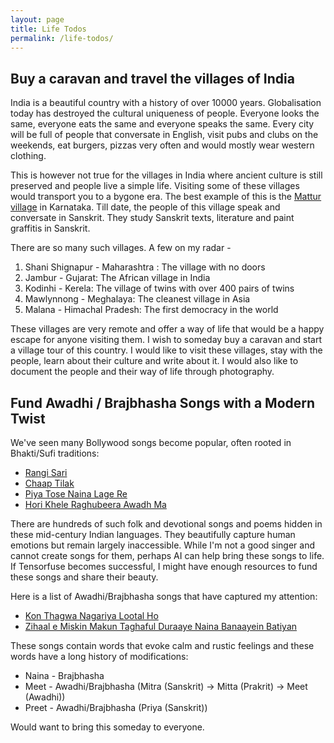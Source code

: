 ```yaml
---
layout: page
title: Life Todos
permalink: /life-todos/
---
```


## Buy a caravan and travel the villages of India 

India is a beautiful country with a history of over 10000 years. Globalisation today has destroyed the cultural uniqueness of people.
Everyone looks the same, everyone eats the same and everyone speaks the same. Every city will be full of people that conversate in English,
visit pubs and clubs on the weekends, eat burgers, pizzas very often and would mostly wear western clothing. 

This is however not true for the villages in India where ancient culture is still preserved and people live a simple life. Visiting some of these
villages would transport you to a bygone era. The best example of this is the [Mattur village](https://youtu.be/DmfXtwSZKNY) in Karnataka. Till date, the people of this village
speak and conversate in Sanskrit. They study Sanskrit texts, literature and paint graffitis in Sanskrit.



There are so many such villages. A few on my radar -
1. Shani Shignapur - Maharashtra : The village with no doors
2. Jambur - Gujarat: The African village in India
3. Kodinhi - Kerela: The village of twins with over 400 pairs of twins
4. Mawlynnong - Meghalaya: The cleanest village in Asia
5. Malana - Himachal Pradesh: The first democracy in the world

These villages are very remote and offer a way of life that would be a happy escape for anyone visiting them. I wish to someday buy a 
caravan and start a village tour of this country. I would like to visit these villages, stay with the people, learn about their culture
and write about it. I would also like to document the people and their way of life through photography.



## Fund Awadhi / Brajbhasha Songs with a Modern Twist

We've seen many Bollywood songs become popular, often rooted in Bhakti/Sufi traditions:
* [Rangi Sari](https://youtu.be/bSAlE_WgHxY?feature=shared)
* [Chaap Tilak](https://youtu.be/emTPIBDBb0A?feature=shared)
* [Piya Tose Naina Lage Re](https://youtu.be/tDhENbk65bE?feature=shared)
* [Hori Khele Raghubeera Awadh Ma](https://youtu.be/87FYp3YLEBM?feature=shared)

There are hundreds of such folk and devotional songs and poems hidden in these mid-century Indian languages. They beautifully capture human emotions but remain largely inaccessible. While I'm not a good singer and cannot create songs for them, perhaps AI can help bring these songs to life. If Tensorfuse becomes successful, I might have enough resources to fund these songs and share their beauty.

Here is a list of Awadhi/Brajbhasha songs that have captured my attention:

* [Kon Thagwa Nagariya Lootal Ho](https://youtu.be/6kgiD0NDQu8?feature=shared)
* [Zihaal e Miskin Makun Taghaful Duraaye Naina Banaayein Batiyan](https://youtu.be/y4orZlqdFKY)

These songs contain words that evoke calm and rustic feelings and these words have a long history of modifications:

* Naina - Brajbhasha
* Meet - Awadhi/Brajbhasha (Mitra (Sanskrit) -> Mitta (Prakrit) -> Meet (Awadhi))
* Preet - Awadhi/Brajbhasha (Priya (Sanskrit))

Would want to bring this someday to everyone.
